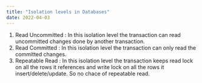 ```yaml
---
title: "Isolation levels in Databases"
date: 2022-04-03
---
```


1. Read Uncommitted : In this isolation level the transaction can read uncommitted changes done by another transaction.
2. Read Committed : In this isolation level the transaction can only read the committed changes.
3. Repeatable Read : In this isolation level the transaction keeps read lock on all the rows it references and write lock on all the rows it insert/delete/update. So no chace of repeatable read.
